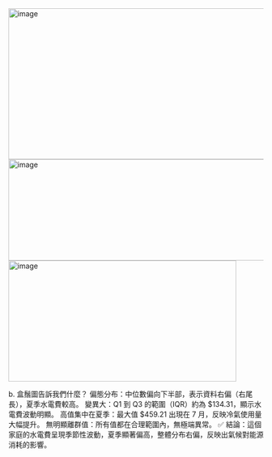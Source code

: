 <img width="554" height="298" alt="image" src="https://github.com/user-attachments/assets/06112d4f-059d-4be8-95f3-a913fe67935e" />

<img width="512" height="200" alt="image" src="https://github.com/user-attachments/assets/981ba02c-c775-4974-93bf-21dc1457dc49" />

<img width="450" height="239" alt="image" src="https://github.com/user-attachments/assets/ed4da971-d058-445c-8862-750e0f7e5b16" />

b. 盒鬚圖告訴我們什麼？
偏態分布：中位數偏向下半部，表示資料右偏（右尾長），夏季水電費較高。
變異大：Q1 到 Q3 的範圍（IQR）約為 $134.31，顯示水電費波動明顯。
高值集中在夏季：最大值 $459.21 出現在 7 月，反映冷氣使用量大幅提升。
無明顯離群值：所有值都在合理範圍內，無極端異常。
✅ 結論：這個家庭的水電費呈現季節性波動，夏季顯著偏高，整體分布右偏，反映出氣候對能源消耗的影響。


